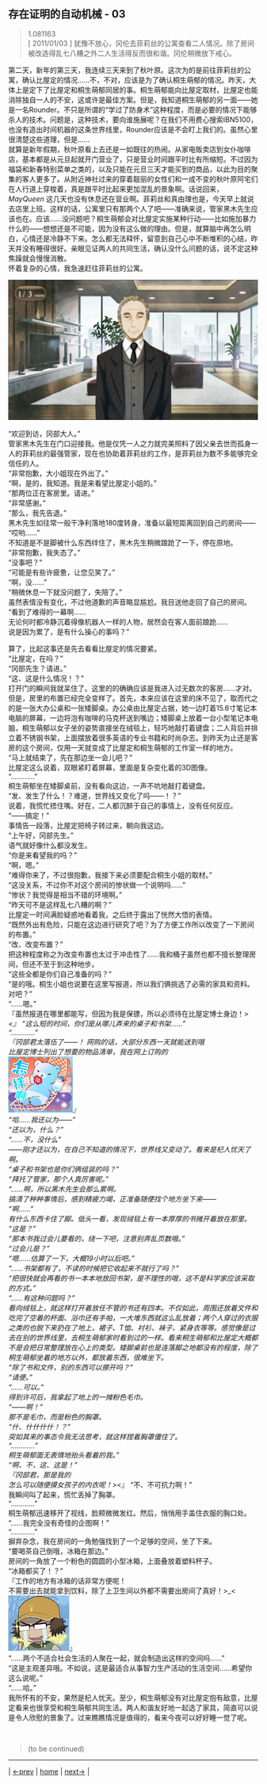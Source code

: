 ## 存在证明的自动机械 - 03
> 1.081163  
> [ 2011/01/03 ] 犹豫不放心，冈伦去菲莉丝的公寓查看二人情况。除了房间被改造得乱七八糟之外二人生活得反而很和谐。冈伦稍微放下戒心。

第二天，新年的第三天，我连续三天来到了秋叶原。这次为的是前往菲莉丝的公寓，确认比屋定的情况……不，不对，应该是为了确认桐生萌郁的情况。昨天，大体上是定下了比屋定和桐生萌郁同居的事。桐生萌郁能向比屋定取材，比屋定也能消除独自一人的不安，这或许是最佳方案。但是，我知道桐生萌郁的另一面——她是一名Rounder。不只是所谓的“学过了防身术”这种程度，而是必要的情况下能够杀人的技术。问题是，这种技术，要向谁施展呢？在我们不用费心搜索IBN5100，也没有造出时间机器的这条世界线里，Rounder应该是不会盯上我们的。虽然心里很清楚这些道理，但是……  
就算是新年假期，秋叶原看上去还是一如既往的热闹。从家电贩卖店到女仆咖啡店，基本都是从元旦起就开门营业了，只是营业时间跟平时比有所缩短。不过因为福袋和新春特别菜单之类的，以及只能在元旦三天才能买到的商品，以此为目的聚集的客人更多了。从附近神社过来的穿着靓丽的女性们和一成不变的秋叶原阿宅们在人行道上穿梭着，真是跟平时比起来更加混乱的景象啊。话说回来，*MayQueen* 这几天也没有休息还在营业啊。菲莉丝和真由理也是，今天早上就说去店里上班。这样的话，公寓里只有那两个人了吧——准确来说，管家黑木先生应该也在。应该……没问题吧？桐生萌郁会对比屋定实施某种行动——比如施加暴力什么的——想想还是不可能，因为没有这么做的理由。但是，就算脑中再怎么明白，心情还是冷静不下来。怎么都无法释怀，留意到自己心中不断堆积的心结，昨天并没有睡得很好。亲眼见证两人的共同生活，确认没什么问题的话，说不定这种焦躁就会慢慢消散。  
怀着复杂的心情，我急速赶往菲莉丝的公寓。  

![](../img/0077-1.png)

“欢迎到访，冈部大人。”  
管家黑木先生在门口迎接我。他是仅凭一人之力就完美照料了因父亲去世而孤身一人的菲莉丝的最强管家，现在也协助着菲莉丝的工作，是菲莉丝为数不多能够完全信任的人。  
“非常抱歉，大小姐现在外出了。”  
“啊，是的，我知道。我是来看望比屋定小姐的。”  
“那两位正在客房里。请进。”  
“非常感谢。”  
“那么，我先告退。”  
黑木先生如往常一般干净利落地180度转身，准备以最短距离回到自己的房间——  
“哎哟……”  
不知道是不是脚被什么东西绊住了，黑木先生稍微踉跄了一下，停在原地。  
“非常抱歉，我失态了。”  
“没事吧？”  
“可能是有些许疲惫，让您见笑了。”  
“啊，没……”  
“稍微休息一下就没问题了，失陪了。”  
虽然表情没有变化，不过他道歉的声音略显尴尬。我目送他走回了自己的房间。  
“看到了难得的一幕啊……  
 无论何时都冷静沉着得像机器人一样的人物，居然会在客人面前踉跄……  
 说是因为累了，是有什么操心的事吗？”  

算了，比起这事还是先去看看比屋定的情况要紧。  
“比屋定，在吗？”  
“冈部先生？请进。”  
“这、这是什么情况！？”  
打开门的瞬间我就呆住了。这里的的确确应该是我进入过无数次的客房……才对。但是，房里的布置已经完全变样了。首先，本来应该在这里的床不见了，取而代之的是一张大办公桌和一张矮脚桌。办公桌由比屋定占据，她一边盯着15.6寸笔记本电脑的屏幕，一边将泡有咖啡的马克杯送到嘴边；矮脚桌上放着一台小型笔记本电脑，桐生萌郁以女子坐的姿势直接坐在绒毯上，轻巧地敲打着键盘；二人背后并排立着不锈钢书架，上面摆放着很多英语的专业书籍和时尚杂志。到昨天为止还是客房的这个房间，仅用一天就变成了比屋定和桐生萌郁的工作室一样的地方。  
“马上就结束了，先在那边坐一会儿吧？”  
比屋定这么说着，双眼紧盯着屏幕，里面是复杂变化着的3D图像。  
“…………”  
桐生萌郁坐在矮脚桌前，没有看向这边，一声不吭地敲打着键盘。  
“发、发生了什么！？难道，世界线又变化了吗——！？”  
说着，我慌忙捂住嘴。好在，二人都沉醉于自己的事情上，没有任何反应。  
“——搞定！”  
事情告一段落，比屋定把椅子转过来，朝向我这边。  
“上午好，冈部先生。”  
语气就好像什么都没发生。  
“你是来看望我的吗？”  
“啊，嗯。”  
“难得你来了，不过很抱歉，我接下来必须要配合桐生小姐的取材。”  
“这没关系，不过你不对这个房间的惨状做一个说明吗……”  
“惨状？我觉得是相当不错的环境啊。”  
“昨天可不是这样乱七八糟的啊？”  
比屋定一时间满脸疑惑地看着我，之后终于露出了恍然大悟的表情。  
“既然外出有危险，只能在这边进行研究了吧？为了方便工作所以改变了一下房间的布置。”  
“改、改变布置？”  
把这种程度称之为改变布置也太过于冲击性了……我和桶子虽然也都不擅长整理房间，但还不至于到这种地步。  
“这些全都是你们自己准备的吗？”  
“是的哦。桐生小姐也说要在这里写报道，所以我们俩挑选了必需的家具和资料。对吧？”  
“……嗯。”  
『虽然报道在哪里都能写，但因为我是保镖，所以必须待在比屋定博士身边！>_<』
“这么短的时间，你们是从哪儿弄来的桌子和书架……”  
“…………”  
『冈部君太落伍了——！
 网购的话，大部分东西一天就能送到哦  
 比屋定博士列出了想要的物品清单，我在网上订购的  
 ![](../img/emoji/bear-zenyang.png)』  
“哈……我还以为——”  
“还以为，什么？”  
“……不，没什么”  
——刚才还以为，在自己不知道的情况下，世界线又变动了。看来是杞人忧天了啊。  
“桌子和书架也是你们俩组装的吗？”  
“拜托了管家，那个人真厉害呢。”  
“……啊，所以黑木先生会那么累啊。  
搞清了种种事情后，感到精疲力竭，正准备随便找个地方坐下来——  
“啊……”  
有什么东西卡住了脚。低头一看，发现绒毯上有一本厚厚的书摊开着放在那里。  
“这是？”  
“那本书我过会儿要看的，绕一下吧，注意别弄乱页数哦。”  
“过会儿是？”  
“嗯……估算了一下，大概19小时以后吧。”  
“……书架都有了，不读的时候把它收起来不就行了吗？”  
“把很快就会再看的书一本本地放回书架，是不理性的哦，这不是科学家应该采取的方式。”  
“……有这种问题吗？”  
看向绒毯上，就这样打开着放任不管的书还有四本。不仅如此，周围还放着文件和吃完了空着的杯面、浴巾还有手帕，一大堆东西就这么乱放着；两个人穿过的衣服之类的也脱下来扔在了地上，裙子、T恤、衬衫、袜子、紧身衣等等。感觉像是过去在别的世界线里，去桐生萌郁家时看到过的一样。看来桐生萌郁和比屋定大概都不是会把日常整理放在心上的类型。矮脚桌前也是连落脚之地都没有的程度，除了桐生萌郁坐着的地方以外，都放着东西，很难坐下。  
“除了书和文件，别的东西可以挪开吗？”  
“请便。”  
“……可以。”  
得到许可后，我拿起了地上的一摊粉色毛巾。  
“——啊！”  
那不是毛巾，而是粉色的胸罩。  
“什、什什什什！？”  
突如其来的事态令我无法思考，就这样捏着胸罩僵住了。  
“…………”  
桐生萌郁面无表情地抬头看着的我。”  
“啊、不，这、这是！”  
『冈部君，那是我的  
 怎么可以随便摸女孩子的内衣呢！>_<』 
“不、不可抗力啊！”  
我瞬间叫了起来，慌忙丢掉了胸罩。  
“…………”  
桐生萌郁迅速移开了视线，脸颊微微发红。然后，悄悄用手盖住衣服的胸口处。  
“……我完全没有奇怪的企图啊！”  
“…………”  
摒弃杂念，我在房间的一角勉强找到了一个足够的空间，坐了下来。  
“要喝茶自己倒哦，冰箱在那边。”  
房间的一角放了一个粉色的圆圆的小型冰箱，上面叠放着塑料杯子。  
“冰箱都买了！？”  
『工作的地方有冰箱的话非常方便呢！  
 不需要出去就能拿到饮料，除了上卫生间以外都不需要出房间了真好！>_<  
 ![](../img/emoji/taru-ku.png)』  
“……两个不适合社会生活的人聚在一起，就会制造出这样的空间吗……”  
“这是主观差异哦。不如说，这是最适合从事智力生产活动的生活空间……希望你这么说呢。”  
“……哈。”  
我所怀有的不安，果然是杞人忧天。至少，桐生萌郁没有对比屋定抱有敌意，比屋定看来也很享受和桐生萌郁共同生活。两人和谐友好地一起选了家具，简直可以说是令人欣慰的景象了。过来瞧瞧情况是值得的，看来今夜可以好好睡一觉了呢。  


<br/>

> (to be continued)
---

| [←prev](./0076) | [home](../../) | [next→](./0078) |
